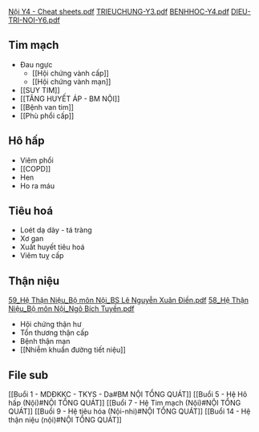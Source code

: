 
[Nội Y4 - Cheat sheets.pdf](file://D:\OneDrive%20-%20UMP\TOT%20NGHIEP\Noi%20tong%20quat\Nội%20Y4%20-%20Cheat%20sheets.pdf)
[TRIEUCHUNG-Y3.pdf](file:///D:/OneDrive%20-%20UMP/Y6/NOI/Sach/TRIEUCHUNG-Y3.pdf)
[BENHHOC-Y4.pdf](file:///D:/OneDrive%20-%20UMP/Y6/NOI/Sach/BENHHOC-Y4.pdf)
[DIEU-TRI-NOI-Y6.pdf](file:///D:/OneDrive%20-%20UMP/Y6/NOI/Sach/DIEU-TRI-NOI-Y6.pdf)


## Tim mạch
- Đau ngực
	- [[Hội chứng vành cấp]]
	- [[Hội chứng vành mạn]]
- [[SUY TIM]]
- [[TĂNG HUYẾT ÁP - BM NỘI]]
- [[Bệnh van tim]]
- [[Phù phổi cấp]]


## Hô hấp
- Viêm phổi
- [[COPD]]
- Hen
- Ho ra máu

## Tiêu hoá
- Loét dạ dày - tá tràng
- Xơ gan
- Xuất huyết tiêu hoá
- Viêm tuỵ cấp

## Thận niệu
[59_Hệ Thận Niệu_Bộ môn Nội_BS Lê Nguyễn Xuân Điền.pdf](file:///D:/OneDrive%20-%20UMP/TOT%20NGHIEP/200%20PDF_GUI%20SINH%20VIEN_thienqc/59_H%E1%BB%87%20Th%E1%BA%ADn%20Ni%E1%BB%87u_B%E1%BB%99%20m%C3%B4n%20N%E1%BB%99i_BS%20L%C3%AA%20Nguy%E1%BB%85n%20Xu%C3%A2n%20%C4%90i%E1%BB%81n.pdf)
[58_Hệ Thận Niệu_Bộ môn Nội_Ngô Bích Tuyền.pdf](file:///D:/OneDrive%20-%20UMP/TOT%20NGHIEP/200%20PDF_GUI%20SINH%20VIEN_thienqc/58_H%E1%BB%87%20Th%E1%BA%ADn%20Ni%E1%BB%87u_B%E1%BB%99%20m%C3%B4n%20N%E1%BB%99i_Ng%C3%B4%20B%C3%ADch%20Tuy%E1%BB%81n.pdf)
- Hội chứng thận hư
- Tổn thương thận cấp
- Bệnh thận mạn
- [[Nhiễm khuẩn đường tiết niệu]]

## File sub
[[Buổi 1 - MDĐKKC - TKYS - Da#BM NỘI TỔNG QUÁT]]
[[Buổi 5 - Hệ Hô hấp (Nội)#NỘI TỔNG QUÁT]]
[[Buổi 7 - Hệ Tim mạch (Nội)#NỘI TỔNG QUÁT]]
[[Buổi 9 - Hệ tiêu hóa (Nội-nhi)#NỘI TỔNG QUÁT]]
[[Buổi 14 - Hệ thận niệu (nội)#NỘI TỔNG QUÁT]]